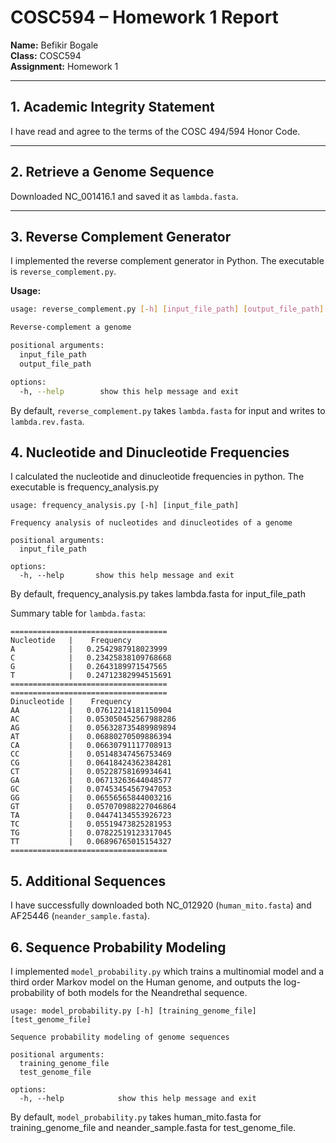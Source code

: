 # COSC594 – Homework 1 Report

**Name:** Befikir Bogale  
**Class:** COSC594  
**Assignment:** Homework 1  

---

## 1. Academic Integrity Statement  
I have read and agree to the terms of the COSC 494/594 Honor Code.  

---

## 2. Retrieve a Genome Sequence  
Downloaded NC_001416.1 and saved it as `lambda.fasta`.  

---

## 3. Reverse Complement Generator  
I implemented the reverse complement generator in Python. The executable is `reverse_complement.py`.  

**Usage:**  
```bash
usage: reverse_complement.py [-h] [input_file_path] [output_file_path]

Reverse-complement a genome

positional arguments:
  input_file_path
  output_file_path

options:
  -h, --help        show this help message and exit
```
    

By default, `reverse_complement.py` takes `lambda.fasta` for input and writes to `lambda.rev.fasta`.

## 4. Nucleotide and Dinucleotide Frequencies
I calculated the nucleotide and dinucleotide frequencies in python. The executable is frequency_analysis.py

```
usage: frequency_analysis.py [-h] [input_file_path]

Frequency analysis of nucleotides and dinucleotides of a genome

positional arguments:
  input_file_path

options:
  -h, --help       show this help message and exit
```

By default, frequency_analysis.py takes lambda.fasta for input_file_path

Summary table for `lambda.fasta`:
```
===================================
Nucleotide   |    Frequency
A            |   0.2542987918023999
C            |   0.23425838109768668
G            |   0.2643189971547565
T            |   0.24712382994515691
===================================
===================================
Dinucleotide |    Frequency
AA           |   0.07612214181150904
AC           |   0.053050452567988286
AG           |   0.056328735489989894
AT           |   0.06880270509886394
CA           |   0.06630791117708913
CC           |   0.05148347456753469
CG           |   0.06418424362384281
CT           |   0.05228758169934641
GA           |   0.06713263644048577
GC           |   0.07453454567947053
GG           |   0.06556565844003216
GT           |   0.057070988227046864
TA           |   0.04474134553926723
TC           |   0.05519473825281953
TG           |   0.07822519123317045
TT           |   0.06896765015154327
===================================
```

## 5.  Additional Sequences
I have successfully downloaded both NC_012920 (`human_mito.fasta`) and AF25446 (`neander_sample.fasta`).

## 6. Sequence Probability Modeling
I implemented `model_probability.py` which trains a multinomial model and a third order Markov model on the Human genome, and outputs the log-probability of both models for the Neandrethal sequence.

```
usage: model_probability.py [-h] [training_genome_file] [test_genome_file]

Sequence probability modeling of genome sequences

positional arguments:
  training_genome_file
  test_genome_file

options:
  -h, --help            show this help message and exit
```

By default, `model_probability.py` takes human_mito.fasta for training_genome_file and neander_sample.fasta for test_genome_file.